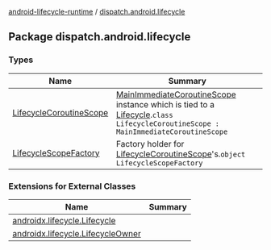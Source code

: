 [android-lifecycle-runtime](../index.md) / [dispatch.android.lifecycle](./index.md)

## Package dispatch.android.lifecycle

### Types

| Name | Summary |
|---|---|
| [LifecycleCoroutineScope](-lifecycle-coroutine-scope/index.md) | [MainImmediateCoroutineScope](#) instance which is tied to a [Lifecycle](https://developer.android.com/reference/androidx/androidx/lifecycle/Lifecycle.html).`class LifecycleCoroutineScope : MainImmediateCoroutineScope` |
| [LifecycleScopeFactory](-lifecycle-scope-factory/index.md) | Factory holder for [LifecycleCoroutineScope](-lifecycle-coroutine-scope/index.md)'s.`object LifecycleScopeFactory` |

### Extensions for External Classes

| Name | Summary |
|---|---|
| [androidx.lifecycle.Lifecycle](androidx.lifecycle.-lifecycle/index.md) |  |
| [androidx.lifecycle.LifecycleOwner](androidx.lifecycle.-lifecycle-owner/index.md) |  |
